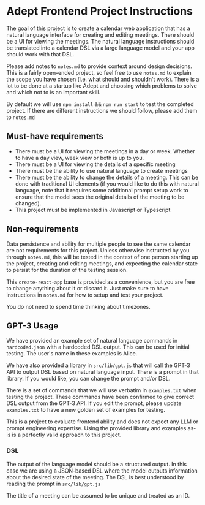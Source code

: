 # Adept Frontend Project Instructions

The goal of this project is to create a calendar web application that has a natural language interface for creating and editing meetings. There should be a UI for viewing the meetings. The natural language instructions should be translated into a calendar DSL via a large language model and your app should work with that DSL.

Please add notes to `notes.md` to provide context around design decisions. This is a fairly open-ended project, so feel free to use `notes.md` to explain the scope you have chosen (i.e. what should and shouldn't work). There is a lot to be done at a startup like Adept and choosing which problems to solve and which not to is an important skill.

By default we will use `npm install` && `npm run start` to test the completed project. If there are different instructions we should follow, please add them to `notes.md`

## Must-have requirements

- There must be a UI for viewing the meetings in a day or week. Whether to have a day view, week view or both is up to you.
- There must be a UI for viewing the details of a specific meeting
- There must be the ability to use natural language to create meetings
- There must be the ability to change the details of a meeting. This can be done with traditional UI elements (if you would like to do this with natural language, note that it requires some additional prompt setup work to ensure that the model sees the original details of the meeting to be changed). 
- This project must be implemented in Javascript or Typescript


## Non-requirements

Data persistence and ability for multiple people to see the same calendar are not requirements for this project. Unless otherwise instructed by you through `notes.md`, this will be tested in the context of one person starting up the project, creating and editing meetings, and expecting the calendar state to persist for the duration of the testing session.

This `create-react-app` base is provided as a convenience, but you are free to change anything about it or discard it. Just make sure to have instructions in `notes.md` for how to setup and test your project.

You do not need to spend time thinking about timezones. 

## GPT-3 Usage

We have provided an example set of natural language commands in `hardcoded.json` with a hardcoded DSL output. This can be used for initial testing. The user's name in these examples is Alice. 

We have also provided a library in `src/lib/gpt.js` that will call the GPT-3 API to output DSL based on natural language input. There is a prompt in that library. If you would like, you can change the prompt and/or DSL.

There is a set of commands that we will use verbatim in `examples.txt` when testing the project. These commands have been confirmed to give correct DSL output from the GPT-3 API. If you edit the prompt, please update `examples.txt` to have a new golden set of examples for testing.

This is a project to evaluate frontend ability and does not expect any LLM or prompt engineering expertise. Using the provided library and examples as-is is a perfectly valid approach to this project.

### DSL

The output of the language model should be a structured output. In this case we are using a JSON-based DSL where the model outputs information about the desired state of the meeting. The DSL is best understood by reading the prompt in `src/lib/gpt.js`

The title of a meeting can be assumed to be unique and treated as an ID.



